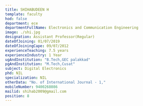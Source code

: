 ```yaml
---
title: SHIHABUDEEN H
template: faculty
hod: false
department: ece
departmentFullName: Electronics and Communication Engineering
image: ./shi.jpg
designation: Assistant Professor(Regular)
dateOfJoining: 01/07/2019
dateOfJoiningCape: 09/07/2012
experienceTeaching: 7.5 years
experienceIndustry: 1 Year
ugAndInstitution: "B.Tech,GEC palakkad"
pgAndInstitution: "M.Tech,Cusat"
subject: Digital Electronics
phd: NIL
specialization: NIL
otherData: "No. of International Journal - 1,"
mobileNumber: 9400268086
mailid: shihab2009@gmail.com
position: 8
---
```

